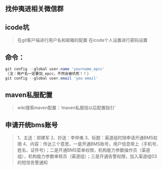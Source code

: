 ## 找仲夷进相关微信群

## icode坑
>在git客户端进行用户名和邮箱的配置
在icode个人设置进行密码设置

## 命令：
```powershell
git config --global user.name 'yourname_epcc' 
 {注：用户名一定要加_epcc，不然会被坑死！！}
git config --global user.email 'you email'
```
## maven私服配置
>wiki搜索maven配置：‘maven私服钱以后配置指引’

## 申请开统bms账号
>1、主送：郑建军
2、抄送：李仲夷
3、标题：渠道组时旭申请开通BMS权限
4、内容：传达三个意思，一是开通BMS账号，用户信息带上（手机号、姓名、证件号）；二是开通BMS菜单权限，机构能力参数操作员（渠道组），机构能力参数审核员（渠道组）；三是开通告警权限，加入渠道组03的短信告警通知